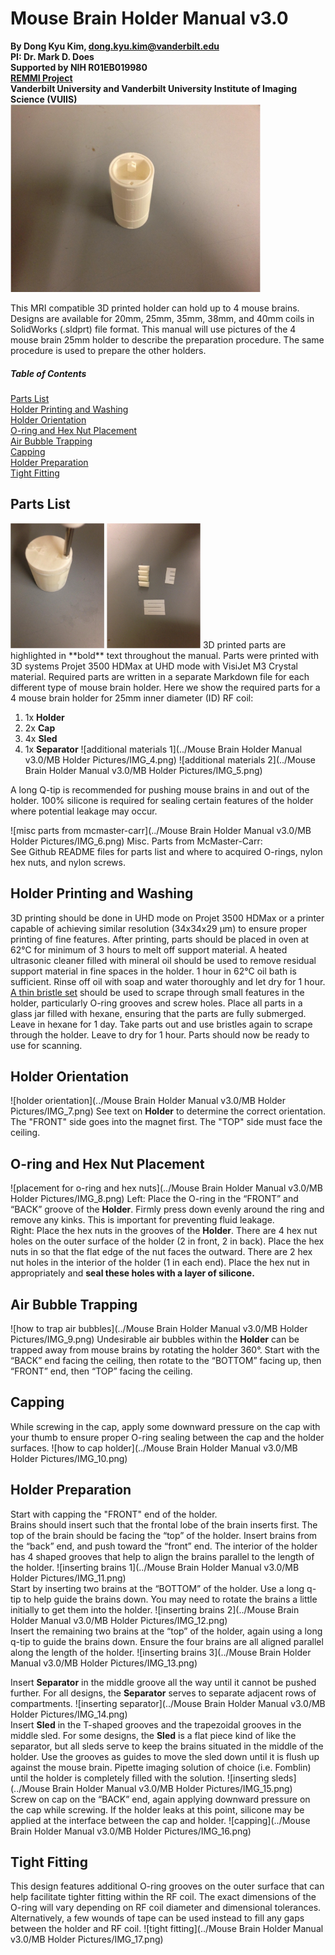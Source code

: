 # Mouse Brain Holder Manual v3.0
**By Dong Kyu Kim, dong.kyu.kim@vanderbilt.edu  
PI: Dr. Mark D. Does  
Supported by NIH R01EB019980  
[REMMI Project](https://vuiis.vumc.org/remmi/remmi.php)    
Vanderbilt University and Vanderbilt University Institute of Imaging Science (VUIIS)** <img src="https://github.com/remmi-toolbox/3D_Print/blob/master/MouseBrainHolders/Mouse_Brain_Holder_Manual_v3.0/MB_Holder_Pictures/IMG_1.png" width="400" height="300">

This MRI compatible 3D printed holder can hold up to 4 mouse brains. Designs are available for 20mm, 25mm, 35mm, 38mm, and 40mm coils in SolidWorks (.sldprt) file format. This manual will use pictures of the 4 mouse brain 25mm holder to describe the preparation procedure. The same procedure is used to prepare the other holders.

##### Table of Contents
[Parts List](#parts-list)  
[Holder Printing and Washing](#holder-printing-and-washing)  
[Holder Orientation](#holder-orientation)  
[O-ring and Hex Nut Placement](#o-ring-and-hex-nut-placement)  
[Air Bubble Trapping](#air-bubble-trapping)  
[Capping](#capping)  
[Holder Preparation](#holder-preparation)  
[Tight Fitting](#tight-fitting)  

## Parts List
<img src="https://github.com/remmi-toolbox/3D_Print/blob/master/MouseBrainHolders/Mouse_Brain_Holder_Manual_v3.0/MB_Holder_Pictures/IMG_2.png" width="150" height="200">
<img src="https://github.com/remmi-toolbox/3D_Print/blob/master/MouseBrainHolders/Mouse_Brain_Holder_Manual_v3.0/MB_Holder_Pictures/IMG_3.png" width="150" height="200">  
3D printed parts are highlighted in **bold** text throughout the manual. Parts were printed with 3D systems Projet 3500 HDMax at UHD mode with VisiJet M3 Crystal material. Required parts are written in a separate Markdown file for each different type of mouse brain holder. Here we show the required parts for a 4 mouse brain holder for 25mm inner diameter (ID) RF coil:

1. 1x **Holder**
2. 2x **Cap**
3. 4x **Sled**
4. 1x **Separator**
![additional materials 1](../Mouse Brain Holder Manual v3.0/MB Holder Pictures/IMG_4.png)
![additional materials 2](../Mouse Brain Holder Manual v3.0/MB Holder Pictures/IMG_5.png)

A long Q-tip is recommended for pushing mouse brains in and out of the holder. 100% silicone is required for sealing certain features of the holder where potential leakage may occur.

![misc parts from mcmaster-carr](../Mouse Brain Holder Manual v3.0/MB Holder Pictures/IMG_6.png)
Misc. Parts from McMaster-Carr:  
See Github README files for parts list and where to acquired O-rings, nylon hex nuts, and nylon screws.

## Holder Printing and Washing
3D printing should be done in UHD mode on Projet 3500 HDMax or a printer capable of achieving similar resolution (34x34x29 µm) to ensure proper printing of fine features. After printing, parts should be placed in oven at 62°C for minimum of 3 hours to melt off support material. A heated ultrasonic cleaner filled with mineral oil should be used to remove residual support material in fine spaces in the holder. 1 hour in 62°C oil bath is sufficient. Rinse off oil with soap and water thoroughly and let dry for 1 hour.  [A thin bristle set](https://www.mcmaster.com/7396T71) should be used to scrape through small features in the holder, particularly O-ring grooves and screw holes. Place all parts in a glass jar filled with hexane, ensuring that the parts are fully submerged. Leave in hexane for 1 day. Take parts out and use bristles again to scrape through the holder. Leave to dry for 1 hour. Parts should now be ready to use for scanning.

## Holder Orientation
![holder orientation](../Mouse Brain Holder Manual v3.0/MB Holder Pictures/IMG_7.png)
See text on **Holder** to determine the correct orientation. The "FRONT" side goes into the magnet first. The "TOP" side must face the ceiling.

## O-ring and Hex Nut Placement
![placement for o-ring and hex nuts](../Mouse Brain Holder Manual v3.0/MB Holder Pictures/IMG_8.png)
Left: Place the O-ring in the “FRONT” and “BACK” groove of the **Holder**. Firmly press down evenly around the ring and remove any kinks. This is important for preventing fluid leakage.  
Right: Place the hex nuts in the grooves of the **Holder**. There are 4 hex nut holes on the outer surface of the holder (2 in front, 2 in back). Place the hex nuts in so that the flat edge of the nut faces the outward. There are 2 hex nut holes in the interior of the holder (1 in each end). Place the hex nut in appropriately and **seal these holes with a layer of silicone.**

## Air Bubble Trapping
![how to trap air bubbles](../Mouse Brain Holder Manual v3.0/MB Holder Pictures/IMG_9.png)
Undesirable air bubbles within the **Holder** can be trapped away from mouse brains by rotating the holder 360°. Start with the “BACK” end facing the ceiling, then rotate to the “BOTTOM” facing up, then “FRONT” end, then “TOP” facing the ceiling.

## Capping
While screwing in the cap, apply some downward pressure on the cap with your thumb to ensure proper O-ring sealing between the cap and the holder surfaces.
![how to cap holder](../Mouse Brain Holder Manual v3.0/MB Holder Pictures/IMG_10.png)

## Holder Preparation
Start with capping the "FRONT" end of the holder.  
Brains should insert such that the frontal lobe of the brain inserts first. The top of the brain should be facing the “top” of the holder. Insert brains from the “back” end, and push toward the “front” end. The interior of the holder has 4 shaped grooves that help to align the brains parallel to the length of the holder.
![inserting brains 1](../Mouse Brain Holder Manual v3.0/MB Holder Pictures/IMG_11.png)  
Start by inserting two brains at the “BOTTOM” of the holder. Use a long q-tip to help guide the brains down. You may need to rotate the brains a little initially to get them into the holder.
![inserting brains 2](../Mouse Brain Holder Manual v3.0/MB Holder Pictures/IMG_12.png)  
Insert the remaining two brains at the “top” of the holder, again using a long q-tip to guide the brains down. Ensure the four brains are all aligned parallel along the length of the holder.
![inserting brains 3](../Mouse Brain Holder Manual v3.0/MB Holder Pictures/IMG_13.png)

Insert **Separator** in the middle groove all the way until it cannot be pushed further. For all designs, the **Separator** serves to separate adjacent rows of compartments.
![inserting separator](../Mouse Brain Holder Manual v3.0/MB Holder Pictures/IMG_14.png)  
Insert **Sled** in the T-shaped grooves and the trapezoidal grooves in the middle sled. For some designs, the **Sled** is a flat piece kind of like the separator, but all sleds serve to keep the brains situated in the middle of the holder. Use the grooves as guides to move the sled down until it is flush up against the mouse brain. Pipette imaging solution of choice (i.e. Fomblin) until the holder is completely filled with the solution.
![inserting sleds](../Mouse Brain Holder Manual v3.0/MB Holder Pictures/IMG_15.png)  
Screw on cap on the “BACK” end, again applying downward pressure on the cap while screwing. If the holder leaks at this point, silicone may be applied at the interface between the cap and holder.
![capping](../Mouse Brain Holder Manual v3.0/MB Holder Pictures/IMG_16.png)

## Tight Fitting
This design features additional O-ring grooves on the outer surface that can help facilitate tighter fitting within the RF coil. The exact dimensions of the O-ring will vary depending on RF coil diameter and dimensional tolerances. Alternatively, a few wounds of tape can be used instead to fill any gaps between the holder and RF coil.
![tight fitting](../Mouse Brain Holder Manual v3.0/MB Holder Pictures/IMG_17.png)
